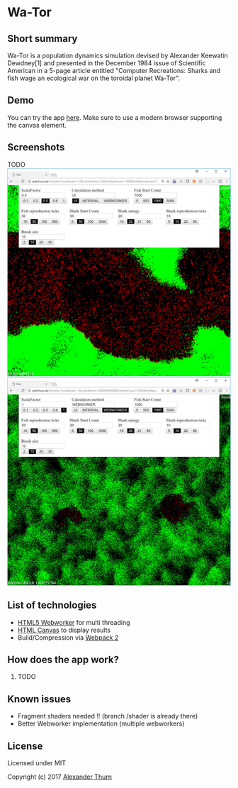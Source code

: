 # Wa-Tor


## Short summary

Wa-Tor is a population dynamics simulation devised by Alexander Keewatin Dewdney[1] and presented in the December 1984 issue of Scientific American in a 5-page article entitled "Computer Recreations: Sharks and fish wage an ecological war on the toroidal planet Wa-Tor".

## Demo

You can try the app [here](https://web.froso.de/fish/dev). Make sure to use a modern browser supporting the canvas element.

## Screenshots

TODO
![Screenshot1](misc/screenshot1.jpg?raw=true "Screenshot1")
![Screenshot2](misc/screenshot2.jpg?raw=true "Screenshot2")


## List of technologies

* [HTML5 Webworker](https://developer.mozilla.org/en-US/docs/Web/API/Web_Workers_API/Using_web_workers) for multi threading 
* [HTML Canvas](https://developer.mozilla.org/en-US/docs/Glossary/Canvas) to display results
* Build/Compression via [Webpack 2](https://webpack.js.org/)

## How does the app work?

1. TODO


## Known issues

* Fragment shaders needed !! (branch /shader is already there)
* Better Webworker implementation (multiple webworkers)

## License

Licensed under MIT

Copyright (c) 2017 [Alexander Thurn](https://github.com/alexanderthurn)
